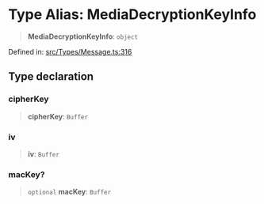 # Type Alias: MediaDecryptionKeyInfo

> **MediaDecryptionKeyInfo**: `object`

Defined in: [src/Types/Message.ts:316](https://github.com/Fokusdotid/bail/blob/a1b2bb6d3d63874a4f497e70ebd6347b2869da8e/src/Types/Message.ts#L316)

## Type declaration

### cipherKey

> **cipherKey**: `Buffer`

### iv

> **iv**: `Buffer`

### macKey?

> `optional` **macKey**: `Buffer`
